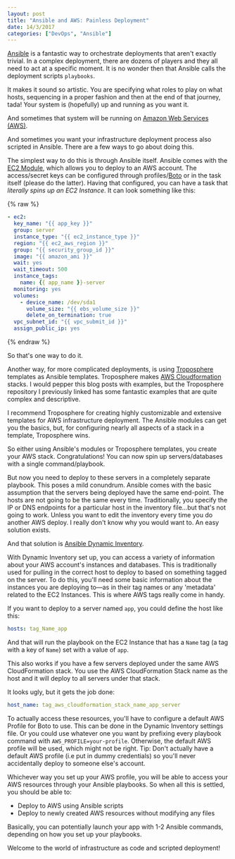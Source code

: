 ```yaml
---
layout: post
title: "Ansible and AWS: Painless Deployment"
date: 14/3/2017
categories: ["DevOps", "Ansible"]
---
```


[Ansible](https://www.ansible.com/) is a fantastic way to orchestrate deployments that aren't exactly trivial. In a complex deployment, there are dozens of players and they all need to act at a specific moment. It is no wonder then that Ansible calls the deployment scripts `playbooks`.

It makes it sound so artistic. You are specifying what roles to play on what hosts, sequencing in a proper fashion and then at the end of that journey, tada! Your system is (hopefully) up and running as you want it.

And sometimes that system will be running on [Amazon Web Services (AWS)](https://aws.amazon.com/).

And sometimes you want your infrastructure deployment process also scripted in Ansible. There are a few ways to go about doing this.

The simplest way to do this is through Ansible itself. Ansible comes with the [EC2 Module](http://docs.ansible.com/ansible/ec2_module.html), which allows you to deploy to an AWS account. The access/secret keys can be configured through profiles/[Boto](https://aws.amazon.com/sdk-for-python/) or in the task itself (please do the latter). Having that configured, you can have a task that *literally spins up an EC2 Instance*. It can look something like this:

{% raw  %}
```YAML
- ec2:
  key_name: "{{ app_key }}"
  group: server
  instance_type: "{{ ec2_instance_type }}"
  region: "{{ ec2_aws_region }}"
  group: "{{ security_group_id }}"
  image: "{{ amazon_ami }}"
  wait: yes
  wait_timeout: 500
  instance_tags:
    name: {{ app_name }}-server
  monitoring: yes
  volumes:
    - device_name: /dev/sda1
      volume_size: "{{ ebs_volume_size }}"
      delete_on_termination: true
  vpc_subnet_id: "{{ vpc_submit_id }}"
  assign_public_ip: yes
```
{% endraw  %}

So that's one way to do it.

Another way, for more complicated deployments, is using [Troposphere](https://github.com/cloudtools/troposphere) templates as Ansible templates. Troposphere makes [AWS Cloudformation](https://aws.amazon.com/cloudformation/) stacks. I would pepper this blog posts with examples, but the Troposphere repository I previously linked has some fantastic examples that are quite complex and descriptive.

I recommend Troposphere for creating highly customizable and extensive templates for AWS infrastructure deployment. The Ansible modules can get you the basics, but, for configuring nearly all aspects of a stack in a template, Troposphere wins.

So either using Ansible's modules or Troposphere templates, you create your AWS stack. Congratulations! You can now spin up servers/databases with a single command/playbook.

But now you need to deploy to these servers in a completely separate playbook. This poses a mild conundrum. Ansible comes with the basic assumption that the servers being deployed have the same end-point. The hosts are not going to be the same every time. Traditionally, you specify the IP or DNS endpoints for a particular host in the inventory file...but that's not going to work. Unless you want to edit the inventory every time you do another AWS deploy. I really don't know why you would want to. An easy solution exists.

And that solution is [Ansible Dynamic Inventory](http://docs.ansible.com/ansible/intro_dynamic_inventory.html).

With Dynamic Inventory set up, you can access a variety of information about your AWS account's instances and databases. This is traditionally used for pulling in the correct host to deploy to based on something tagged on the server. To do this, you'll need some basic information about the instances you are deploying to—as in their tag names or any 'metadata' related to the EC2 Instances. This is where AWS tags really come in handy.

If you want to deploy to a server named `app`, you could define the host like this:

```YAML
hosts: tag_Name_app
```

And that will run the playbook on the EC2 Instance that has a `Name` tag (a tag with a key of `Name`) set with a value of `app`.

This also works if you have a few servers deployed under the same AWS CloudFormation stack. You use the AWS CloudFormation Stack name as the host and it will deploy to all servers under that stack.

It looks ugly, but it gets the job done:

```YAML
host_name: tag_aws_cloudformation_stack_name_app_server
```

To actually access these resources, you'll have to configure a default AWS Profile for Boto to use. This can be done in the Dynamic Inventory settings file. Or you could use whatever one you want by prefixing every playbook command with `AWS_PROFILE=your-profile`. Otherwise, the default AWS profile will be used, which might not be right. Tip: Don't actually have a default AWS profile (i.e put in dummy credentials) so you'll never accidentally deploy to someone else's account.

Whichever way you set up  your AWS profile, you will be able to access your AWS resources through your Ansible playbooks. So when all this is settled, you should be able to:

- Deploy to AWS using Ansible scripts
- Deploy to newly created AWS resources without modifying any files

Basically, you can potentially launch your app with 1-2 Ansible commands, depending on how you set up your playbooks.

Welcome to the world of infrastructure as code and scripted deployment!

